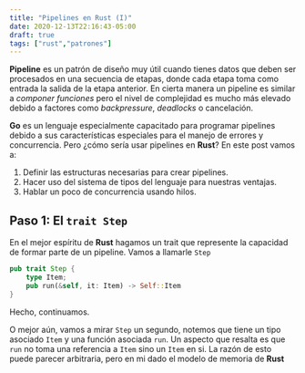 ```yaml
---
title: "Pipelines en Rust (I)"
date: 2020-12-13T22:16:43-05:00
draft: true
tags: ["rust","patrones"]
---
```


**Pipeline** es un patrón de diseño muy útil cuando tienes datos que
deben ser procesados en una secuencia de etapas, donde cada etapa toma
como entrada la salida de la etapa anterior. En cierta manera un
pipeline es similar a *componer funciones* pero el nivel de
complejidad es mucho más elevado debido a factores como *backpressure*,
*deadlocks* o cancelación.

**Go** es un lenguaje especialmente capacitado para programar
pipelines debido a sus características especiales para el manejo de
errores y concurrencia. Pero ¿cómo sería usar pipelines en **Rust**?
En este post vamos a:

1. Definir las estructuras necesarias para crear pipelines.
2. Hacer uso del sistema de tipos del lenguaje para nuestras ventajas.
3. Hablar un poco de concurrencia usando hilos.


## Paso 1: El `trait Step`

En el mejor espíritu de **Rust** hagamos un trait que represente la
capacidad de formar parte de un pipeline. Vamos a llamarle `Step`

```rust
pub trait Step {
	type Item;
	pub run(&self, it: Item) -> Self::Item
}
```

Hecho, continuamos.

O mejor aún, vamos a mirar `Step` un segundo, notemos que tiene un
tipo asociado `Item` y una función asociada `run`. Un aspecto que
resalta es que `run` no toma una referencia a `Item` sino un `Item` en
si. La razón de esto puede parecer arbitraria, pero en mi dado el
modelo de memoria de **Rust**
